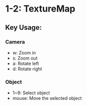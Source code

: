 # 1-2: TextureMap

## Key Usage:

### Camera
- w: Zoom in
- s: Zoom out
- a: Rotate left
- d: Rotate right

### Object
- 1~9: Select object
- mouse: Move the selected object